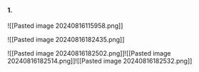 

#### 1.  
![[Pasted image 20240816115958.png]]


![[Pasted image 20240816182435.png]]

![[Pasted image 20240816182502.png]]![[Pasted image 20240816182514.png]]![[Pasted image 20240816182532.png]]

